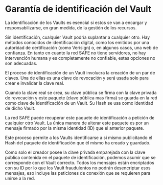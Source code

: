 # Garantía de identificación del Vault
La identificación de los Vaults es esencial si estos se van a encargar y responsabilizarse, en gran medida, de la gestión de los recursos.

Sin identificación, cualquier Vault podría suplantar a cualquier otro. Hay métodos conocidos de identificación digital, como los emitidos por una autoridad de certificación (como Verisign) o, en algunos casos, una web de confianza. En tanto en cuanto la red SAFE no tiene servidores, no hay intervención humana y es completamente no confiable, estas opciones no son adecuadas.

El proceso de identificación de un Vault involucra la creación de un par de claves. Una de ellas es una clave de revocación y será usada solo para crear e invalidar la clave real.

Cuando la clave real se crea, su clave pública se firma con la clave privada de revocación y este paquete (clave pública mas firma) se guarda en la red como clave de identificación de un Vault. Su Hash se usa como identidad de dicho Vault.

La red SAFE puede recuperar este paquete de identificación a petición de cualquier otro Vault. La única manera de alterar este paquete es por un mensaje firmado por la misma identidad (ID) que el anterior paquete.

Este proceso permite a los Vaults identificarse a si mismo publicitando el Hash del paquete de identificación que él mismo ha creado y guardado.

Como solo el creador posee la clave privada emparejada con la clave pública contenida en el paquete de identificación, podemos asumir que se corresponde con el Vault correcto. Todos los mensajes están encriptados con su ID por lo que los Vault fraudulentos no podrán desencriptar esos mensajes, eso incluye las peticiones de conexión que se requieren para unirse a la red.
